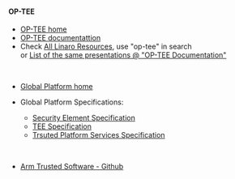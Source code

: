 #### OP-TEE

- [OP-TEE home](https://www.op-tee.org/)
- [OP-TEE documentattion](https://optee.readthedocs.io/en/latest/)
- Check [All Linaro Resources](https://connect.linaro.org/resources/), use "op-tee" in search </br>or [List of the same presentations @ "OP-TEE Documentation"](https://optee.readthedocs.io/en/latest/general/presentations.html)

</br>

- [Global Platform home](https://globalplatform.org/)

- Global Platform Specifications:

    - [Security Element Specification](https://globalplatform.org/specs-library/?filter-committee=se)
    - [TEE Specification](https://globalplatform.org/specs-library/?filter-committee=tee)
    - [Trsuted Platform Services Specification](https://globalplatform.org/specs-library/?filter-committee=tps)

</br>


- [Arm Trusted Software - Github](https://github.com/ARM-software/arm-trusted-firmware)



